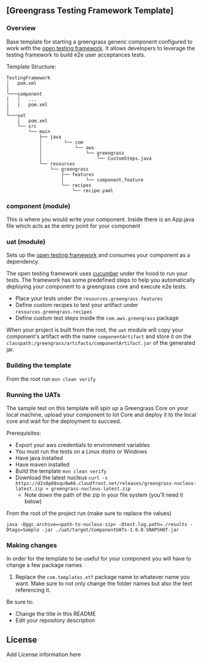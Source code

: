 ## [Greengrass Testing Framework Template]

### Overview

Base template for starting a greengrass generic component configured to work with the [open testing framework](https://github.com/aws-greengrass/aws-greengrass-testing).
It allows developers to leverage the testing framework to build e2e user acceptances tests.

Template Structure:

```
TestingFramework
│   pom.xml
│
└───component
│   │   ...
|   |   pom.xml
│   
└───uat
    │   pom.xml 
    └── src
        └── main
            ├── java
            │        └── com
            │            └── aws
            │                └── greengrass
            │                    └── CustomSteps.java
            └── resources
                └── greengrass
                    ├── features
                    │        └── component.feature
                    └── recipes
                        └── recipe.yaml

```

### component (module)
This is where you would write your component. Inside there is an App.java file which acts as the entry point
for your component

### uat (module)
Sets up the [open testing framework](https://github.com/aws-greengrass/aws-greengrass-testing) and consumes your
component as a dependency.

The open testing framework uses [cucumber](https://cucumber.io/docs/guides/) under the hood to run your tests. The
framework has some predefined steps to help you automatically deploying your component to a greengrass core and 
execute e2e tests.

* Place your tests under the `resources.greengrass.features`
* Define custom recipes to test your artifact under `resources.greengrass.recipes`
* Define custom test steps inside the `com.aws.greengrass` package

When your project is built from the root, the `uat` module will copy your component's artifact with the name 
`componentArtifact` and store it on the `classpath:/greengrass/artifacts/componentArtifact.jar` of the generated jar.

### Building the template

From the root run `mvn clean verify`

### Running the UATs

The sample test on this template will spin up a Greengrass Core on your local machine, upload your component to Iot Core
and deploy it to the local core and wait for the deployment to succeed.

Prerequisites:

 * Export your aws credentials to environment variables
 * You must run the tests on a Linux distro or Windows
 * Have java installed
 * Have maven installed
 * Build the template `mvn clean verify`
 * Download the latest nucleus `curl -s https://d2s8p88vqu9w66.cloudfront.net/releases/greengrass-nucleus-latest.zip > greengrass-nucleus-latest.zip`
   * Note down the path of the zip in your file system (you'll need it below)


From the root of the project run (make sure to replace the values)

`java -Dggc.archive=<path-to-nucleus-zip> -Dtest.log.path=./results -Dtags=Sample -jar ./uat/target/ComponentUATs-1.0.0-SNAPSHOT.jar`


### Making changes

In order for the template to be useful for your component you will have to change a few package names

1) Replace the `com.templates.otf` package name to whatever name you want. Make sure to not only change the folder names but also the text referencing it.

Be sure to:

* Change the title in this README
* Edit your repository description 

## License

Add License information here

